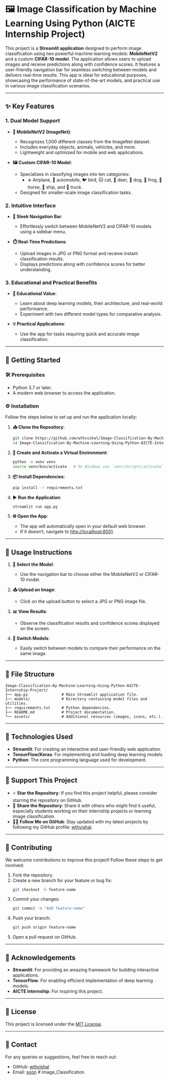 # 🖼️ Image Classification by Machine Learning Using Python (AICTE Internship Project)

This project is a **Streamlit application** designed to perform image classification using two powerful machine learning models: **MobileNetV2** and a custom **CIFAR-10 model**. The application allows users to upload images and receive predictions along with confidence scores. It features a user-friendly navigation bar for seamless switching between models and delivers real-time results. This app is ideal for educational purposes, showcasing the performance of state-of-the-art models, and practical use in various image classification scenarios.

---

## **✨ Key Features**

### 1. **Dual Model Support**

- **📱 MobileNetV2 (ImageNet)**:
  - Recognizes 1,000 different classes from the ImageNet dataset.
  - Includes everyday objects, animals, vehicles, and more.
  - Lightweight and optimized for mobile and web applications.

- **🖼️ Custom CIFAR-10 Model**:
  - Specializes in classifying images into ten categories: 
    - ✈️ Airplane, 🚗 automobile, 🐦 bird, 🐱 cat, 🦌 deer, 🐶 dog, 🐸 frog, 🐴 horse, 🚢 ship, and 🚚 truck.
  - Designed for smaller-scale image classification tasks.

### 2. **Intuitive Interface**

- **🔀 Sleek Navigation Bar**:
  - Effortlessly switch between MobileNetV2 and CIFAR-10 models using a sidebar menu.

- **⏱️ Real-Time Predictions**:
  - Upload images in JPG or PNG format and receive instant classification results.
  - Displays predictions along with confidence scores for better understanding.

### 3. **Educational and Practical Benefits**

- **📘 Educational Value**:
  - Learn about deep learning models, their architecture, and real-world performance.
  - Experiment with two different model types for comparative analysis.

- **💡 Practical Applications**:
  - Use the app for tasks requiring quick and accurate image classification.

---

## **🚀 Getting Started**

### **🛠️ Prerequisites**
- Python 3.7 or later.
- A modern web browser to access the application.

### **⚙️ Installation**

Follow the steps below to set up and run the application locally:

1. **📥 Clone the Repository**:
   ```bash
   git clone https://github.com/wthvishal/Image-Classification-By-Machine-Learning-Using-Python-AICTE-Internship-Project.git
   cd Image-Classification-By-Machine-Learning-Using-Python-AICTE-Internship-Project
   ```

2. **🔧 Create and Activate a Virtual Environment**:
   ```bash
   python -m venv venv
   source venv/bin/activate   # On Windows use `venv\Scripts\activate`
   ```

3. **📦 Install Dependencies**:
   ```bash
   pip install -r requirements.txt
   ```

4. **▶️ Run the Application**:
   ```bash
   streamlit run app.py
   ```

5. **🌐 Open the App**:
   - The app will automatically open in your default web browser.
   - If it doesn’t, navigate to [http://localhost:8501](http://localhost:8501).

---

## **📖 Usage Instructions**

1. **🔘 Select the Model**:
   - Use the navigation bar to choose either the MobileNetV2 or CIFAR-10 model.

2. **📤 Upload an Image**:
   - Click on the upload button to select a JPG or PNG image file.

3. **📊 View Results**:
   - Observe the classification results and confidence scores displayed on the screen.

4. **🔄 Switch Models**:
   - Easily switch between models to compare their performance on the same image.

---

## **📂 File Structure**

```
Image-Classification-By-Machine-Learning-Using-Python-AICTE-Internship-Project/
├── app.py               # Main Streamlit application file.
├── models/              # Directory containing model files and utilities.
├── requirements.txt     # Python dependencies.
├── README.md            # Project documentation.
└── assets/              # Additional resources (images, icons, etc.).
```

---

## **🔧 Technologies Used**

- **Streamlit**: For creating an interactive and user-friendly web application.
- **TensorFlow/Keras**: For implementing and loading deep learning models.
- **Python**: The core programming language used for development.

---

## **🤝 Support This Project**

- ⭐ **Star the Repository**: If you find this project helpful, please consider starring the repository on GitHub.
- 🔗 **Share the Repository**: Share it with others who might find it useful, especially students working on their internship projects or learning image classification.
- 👨‍💻 **Follow Me on GitHub**: Stay updated with my latest projects by following my GitHub profile: [wthvishal](https://github.com/wthvishal).

---

## **🌟 Contributing**

We welcome contributions to improve this project! Follow these steps to get involved:

1. Fork the repository.
2. Create a new branch for your feature or bug fix:
   ```bash
   git checkout -b feature-name
   ```
3. Commit your changes:
   ```bash
   git commit -m "Add feature-name"
   ```
4. Push your branch:
   ```bash
   git push origin feature-name
   ```
5. Open a pull request on GitHub.

---

## **🙏 Acknowledgements**

- **Streamlit**: For providing an amazing framework for building interactive applications.
- **TensorFlow**: For enabling efficient implementation of deep learning models.
- **AICTE Internship**: For inspiring this project.

---

## **📜 License**

This project is licensed under the [MIT License](LICENSE).

---

## **📧 Contact**

For any queries or suggestions, feel free to reach out:
- GitHub: [wthvishal](https://github.com/wthvishal)
- Email: [soon](soon)
#   I m a g e _ C l a s s i f i c a t i o n  
 